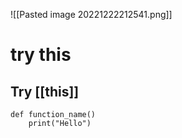 ![[Pasted image 20221222212541.png]]
# try this
## Try [[this]]
```
def function_name()
	print("Hello")
```
